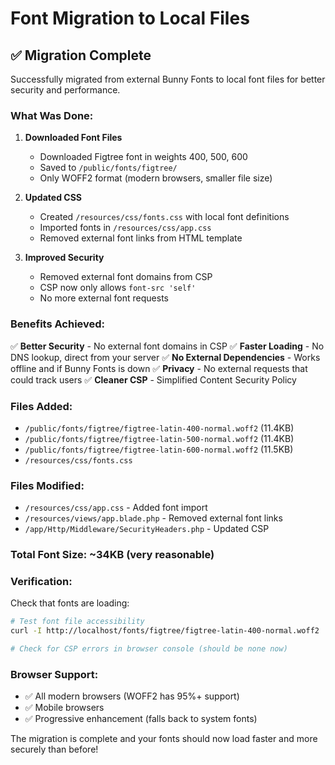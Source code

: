 # Font Migration to Local Files

## ✅ **Migration Complete**

Successfully migrated from external Bunny Fonts to local font files for better security and performance.

### **What Was Done:**

1. **Downloaded Font Files**
   - Downloaded Figtree font in weights 400, 500, 600
   - Saved to `/public/fonts/figtree/`
   - Only WOFF2 format (modern browsers, smaller file size)

2. **Updated CSS**
   - Created `/resources/css/fonts.css` with local font definitions
   - Imported fonts in `/resources/css/app.css`
   - Removed external font links from HTML template

3. **Improved Security**
   - Removed external font domains from CSP
   - CSP now only allows `font-src 'self'`
   - No more external font requests

### **Benefits Achieved:**

✅ **Better Security** - No external font domains in CSP
✅ **Faster Loading** - No DNS lookup, direct from your server
✅ **No External Dependencies** - Works offline and if Bunny Fonts is down
✅ **Privacy** - No external requests that could track users
✅ **Cleaner CSP** - Simplified Content Security Policy

### **Files Added:**
- `/public/fonts/figtree/figtree-latin-400-normal.woff2` (11.4KB)
- `/public/fonts/figtree/figtree-latin-500-normal.woff2` (11.4KB)
- `/public/fonts/figtree/figtree-latin-600-normal.woff2` (11.5KB)
- `/resources/css/fonts.css`

### **Files Modified:**
- `/resources/css/app.css` - Added font import
- `/resources/views/app.blade.php` - Removed external font links
- `/app/Http/Middleware/SecurityHeaders.php` - Updated CSP

### **Total Font Size:** ~34KB (very reasonable)

### **Verification:**

Check that fonts are loading:
```bash
# Test font file accessibility
curl -I http://localhost/fonts/figtree/figtree-latin-400-normal.woff2

# Check for CSP errors in browser console (should be none now)
```

### **Browser Support:**
- ✅ All modern browsers (WOFF2 has 95%+ support)
- ✅ Mobile browsers
- ✅ Progressive enhancement (falls back to system fonts)

The migration is complete and your fonts should now load faster and more securely than before!